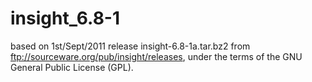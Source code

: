 # insight_6.8-1
based on 1st/Sept/2011 release insight-6.8-1a.tar.bz2 from ftp://sourceware.org/pub/insight/releases, 
under the terms of the GNU General Public License (GPL).
